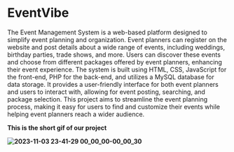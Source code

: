 # EventVibe
The Event Management System is a web-based platform designed to simplify event planning and organization. Event planners can register on the website and post details about a wide range of events, including weddings, birthday parties, trade shows, and more. Users can discover these events and choose from different packages offered by event planners, enhancing their event experience. The system is built using HTML, CSS, JavaScript for the front-end, PHP for the back-end, and utilizes a MySQL database for data storage. It provides a user-friendly interface for both event planners and users to interact with, allowing for event posting, searching, and package selection. This project aims to streamline the event planning process, making it easy for users to find and customize their events while helping event planners reach a wider audience.

<b>This is the short gif of our project<b>

![2023-11-03 23-41-29 00_00_00-00_00_30](https://github.com/kusha2000/EventVibe/assets/127003267/723f1e6d-65c4-4021-8b94-5bc6f72f1aa0)
